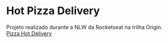 # Hot Pizza Delivery
Projeto realizado durante a NLW da Rocketseat na trilha Origin. <br />
<a href="https://eduardoaguiars.github.io/Hot-Pizza-Delivery/" target="_blank">Pizza Hot Delivery</a>
